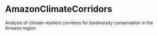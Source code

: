 # AmazonClimateCorridors
Analysis of climate-resilient corridors for biodiversity conservation in the Amazon region
